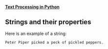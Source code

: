 #### [Text Processing in Python](.)

## Strings and their properties

Here is an example of a string:

    Peter Piper picked a peck of pickled peppers.



